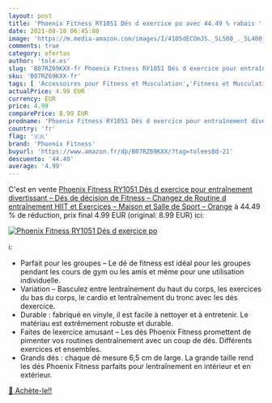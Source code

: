 ```yaml
---
layout: post
title: 'Phoenix Fitness RY1051 Dés d exercice po avec 44.49 % rabais '
date: 2021-08-10 06:45:08
image: 'https://m.media-amazon.com/images/I/4105dECOmJS._SL500_._SL400_.jpg'
comments: true
category: ofertas
author: 'tole.es'
slug: 'B07RZ69KXX-fr Phoenix Fitness RY1051 Dés d exercice pour entraînement...'
sku: 'B07RZ69KXX-fr'
tags: [ 'Accessoires pour Fitness et Musculation','Fitness et Musculation','Jeux de dés','Jeux de société','Jeux et Jouets','Jeux et jouets','Sports et Loisirs','phoenix fitness', ]
actualPrice: 4.99 EUR
currency: EUR
price: 4.99
comparePrice: 8.99 EUR
prodname: 'Phoenix Fitness RY1051 Dés d exercice pour entraînement divertissant – Dés de décision de Fitness – Changez de Routine d entraînement  HIIT et Exercices – Maison et Salle de Sport – Orange'
country: 'fr'
flag: '🇫🇷'
brand: 'Phoenix Fitness'
buyurl: 'https://www.amazon.fr/dp/B07RZ69KXX/?tag=tolees0d-21'
descuento: '44.49'
average: '4.99'
---
```


C'est en vente [Phoenix Fitness RY1051 Dés d exercice pour entraînement divertissant – Dés de décision de Fitness – Changez de Routine d entraînement  HIIT et Exercices – Maison et Salle de Sport – Orange](https://www.amazon.fr/dp/B07RZ69KXX/?tag=tolees0d-21)  à  44.49 % de réduction, prix final  4.99 EUR (original: 8.99 EUR) ici:

[![Phoenix Fitness RY1051 Dés d exercice po](https://m.media-amazon.com/images/I/4105dECOmJS._SL500_._SL400_.jpg)](https://www.amazon.fr/dp/B07RZ69KXX/?tag=tolees0d-21)

ℹ️:

- Parfait pour les groupes – Le dé de fitness est idéal pour les groupes pendant les cours de gym ou les amis et même pour une utilisation individuelle.
- Variation – Basculez entre lentraînement du haut du corps, les exercices du bas du corps, le cardio et lentraînement du tronc avec les dés dexercice.
- Durable : fabriqué en vinyle, il est facile à nettoyer et à entretenir. Le matériau est extrêmement robuste et durable.
- Faites de lexercice amusant – Les dés Phoenix Fitness promettent de pimenter vos routines dentraînement avec un coup de dés. Différents exercices et ensembles.
- Grands dés : chaque dé mesure 6,5 cm de large. La grande taille rend les dés Phoenix Fitness parfaits pour lentraînement en intérieur et en extérieur.

[🛒 Achète-le!!](https://www.amazon.fr/dp/B07RZ69KXX/?tag=tolees0d-21)
